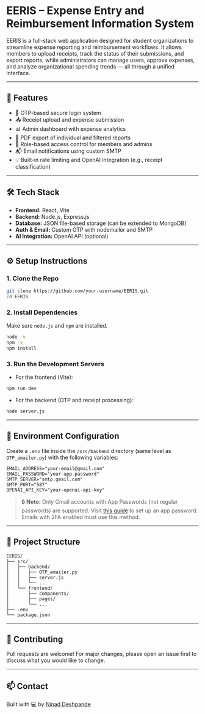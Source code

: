 # EERIS – Expense Entry and Reimbursement Information System

EERIS is a full-stack web application designed for student organizations to streamline expense reporting and reimbursement workflows. It allows members to upload receipts, track the status of their submissions, and export reports, while administrators can manage users, approve expenses, and analyze organizational spending trends — all through a unified interface.

---

## 🚀 Features

- 🔐 OTP-based secure login system
- 📤 Receipt upload and expense submission
- 📊 Admin dashboard with expense analytics
- 🧾 PDF export of individual and filtered reports
- 📁 Role-based access control for members and admins
- 📬 Email notifications using custom SMTP
- 💡 Built-in rate limiting and OpenAI integration (e.g., receipt classification)

---

## 🛠️ Tech Stack

- **Frontend:** React, Vite
- **Backend:** Node.js, Express.js
- **Database:** JSON file-based storage (can be extended to MongoDB)
- **Auth & Email:** Custom OTP with nodemailer and SMTP
- **AI Integration:** OpenAI API (optional)

---

## ⚙️ Setup Instructions

### 1. Clone the Repo

```bash
git clone https://github.com/your-username/EERIS.git
cd EERIS
```

### 2. Install Dependencies

Make sure `node.js` and `npm` are installed.

```bash
node -v
npm -v
npm install
```

### 3. Run the Development Servers

- For the frontend (Vite):

```bash
npm run dev
```

- For the backend (OTP and receipt processing):

```bash
node server.js
```

---

## 🔐 Environment Configuration

Create a `.env` file inside the `/src/backend` directory (same level as `OTP_emailer.py`) with the following variables:

```
EMAIL_ADDRESS="your-email@gmail.com"
EMAIL_PASSWORD="your-app-password"
SMTP_SERVER="smtp.gmail.com"
SMTP_PORT="587"
OPENAI_API_KEY="your-openai-api-key"
```

> 🔒 **Note:** Only Gmail accounts with App Passwords (not regular passwords) are supported. Visit [this guide](https://support.google.com/mail/answer/185833?hl=en) to set up an app password. Emails with 2FA enabled must use this method.

---

## 📂 Project Structure

```
EERIS/
├── src/
│   ├── backend/
│   │   ├── OTP_emailer.py
│   │   ├── server.js
│   │   └── ... 
│   └── frontend/
│       ├── components/
│       ├── pages/
│       └── ...
├── .env
└── package.json
```

---


## 🤝 Contributing

Pull requests are welcome! For major changes, please open an issue first to discuss what you would like to change.

---

## 📫 Contact

Built with 💻 by [Ninad Deshpande](mailto:ndeshpande2@usf.edu)
